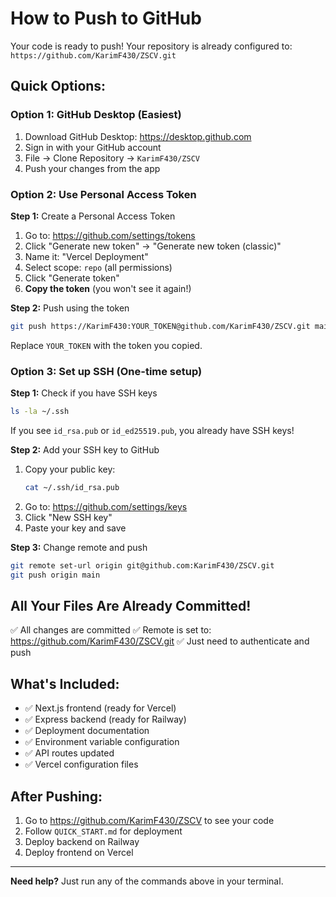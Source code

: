 # How to Push to GitHub

Your code is ready to push! Your repository is already configured to:
`https://github.com/KarimF430/ZSCV.git`

## Quick Options:

### Option 1: GitHub Desktop (Easiest)
1. Download GitHub Desktop: https://desktop.github.com
2. Sign in with your GitHub account
3. File → Clone Repository → `KarimF430/ZSCV`
4. Push your changes from the app

### Option 2: Use Personal Access Token

**Step 1:** Create a Personal Access Token
1. Go to: https://github.com/settings/tokens
2. Click "Generate new token" → "Generate new token (classic)"
3. Name it: "Vercel Deployment"
4. Select scope: `repo` (all permissions)
5. Click "Generate token"
6. **Copy the token** (you won't see it again!)

**Step 2:** Push using the token
```bash
git push https://KarimF430:YOUR_TOKEN@github.com/KarimF430/ZSCV.git main
```

Replace `YOUR_TOKEN` with the token you copied.

### Option 3: Set up SSH (One-time setup)

**Step 1:** Check if you have SSH keys
```bash
ls -la ~/.ssh
```

If you see `id_rsa.pub` or `id_ed25519.pub`, you already have SSH keys!

**Step 2:** Add your SSH key to GitHub
1. Copy your public key:
   ```bash
   cat ~/.ssh/id_rsa.pub
   ```
2. Go to: https://github.com/settings/keys
3. Click "New SSH key"
4. Paste your key and save

**Step 3:** Change remote and push
```bash
git remote set-url origin git@github.com:KarimF430/ZSCV.git
git push origin main
```

## All Your Files Are Already Committed!

✅ All changes are committed
✅ Remote is set to: https://github.com/KarimF430/ZSCV.git
✅ Just need to authenticate and push

## What's Included:

- ✅ Next.js frontend (ready for Vercel)
- ✅ Express backend (ready for Railway)
- ✅ Deployment documentation
- ✅ Environment variable configuration
- ✅ API routes updated
- ✅ Vercel configuration files

## After Pushing:

1. Go to https://github.com/KarimF430/ZSCV to see your code
2. Follow `QUICK_START.md` for deployment
3. Deploy backend on Railway
4. Deploy frontend on Vercel

---

**Need help?** Just run any of the commands above in your terminal.

